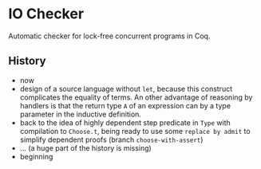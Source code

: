 # IO Checker
Automatic checker for lock-free concurrent programs in Coq.

## History

* now
* design of a source language without `let`, because this construct complicates the equality of terms. An other advantage of reasoning by handlers is that the return type `A` of an expression can by a type parameter in the inductive definition.
* back to the idea of highly dependent step predicate in `Type` with compilation to `Choose.t`, being ready to use some `replace by admit` to simplify dependent proofs (branch `choose-with-assert`)
* ... (a huge part of the history is missing)
* beginning

